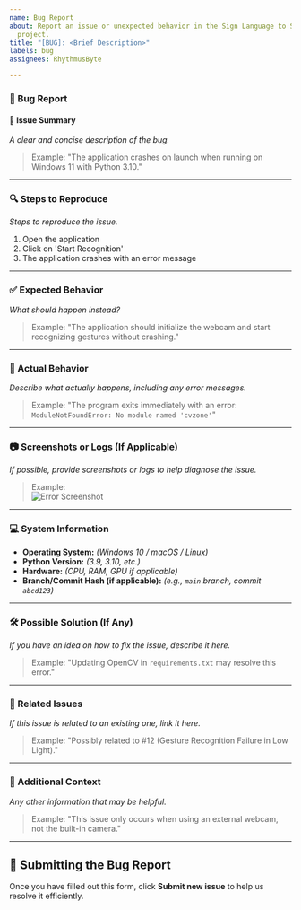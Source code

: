 ```yaml
---
name: Bug Report
about: Report an issue or unexpected behavior in the Sign Language to Speech Conversion
  project.
title: "[BUG]: <Brief Description>"
labels: bug
assignees: RhythmusByte

---
```


### **🐞 Bug Report**  

#### **📌 Issue Summary**  
_A clear and concise description of the bug._  

> Example: "The application crashes on launch when running on Windows 11 with Python 3.10."  

---

### **🔍 Steps to Reproduce**  
_Steps to reproduce the issue._  

1. Open the application  
2. Click on 'Start Recognition'  
3. The application crashes with an error message  

---

### **✅ Expected Behavior**  
_What should happen instead?_  

> Example: "The application should initialize the webcam and start recognizing gestures without crashing."  

---

### **🚨 Actual Behavior**  
_Describe what actually happens, including any error messages._  

> Example: "The program exits immediately with an error: `ModuleNotFoundError: No module named 'cvzone'`"  

---

### **📷 Screenshots or Logs (If Applicable)**  
_If possible, provide screenshots or logs to help diagnose the issue._  

> Example:  
> ![Error Screenshot](URL_TO_SCREENSHOT)  

---

### **💻 System Information**  

- **Operating System:** _(Windows 10 / macOS / Linux)_  
- **Python Version:** _(3.9, 3.10, etc.)_  
- **Hardware:** _(CPU, RAM, GPU if applicable)_  
- **Branch/Commit Hash (if applicable):** _(e.g., `main` branch, commit `abcd123`)_  

---

### **🛠️ Possible Solution (If Any)**  
_If you have an idea on how to fix the issue, describe it here._  

> Example: "Updating OpenCV in `requirements.txt` may resolve this error."  

---

### **🔗 Related Issues**  
_If this issue is related to an existing one, link it here._  

> Example: "Possibly related to #12 (Gesture Recognition Failure in Low Light)."  

---

### **📢 Additional Context**  
_Any other information that may be helpful._  

> Example: "This issue only occurs when using an external webcam, not the built-in camera."  

---

## 📌 **Submitting the Bug Report**  
Once you have filled out this form, click **Submit new issue** to help us resolve it efficiently.
